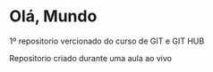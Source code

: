 # Olá, Mundo
 1º repositorio vercionado do curso de GIT e GIT HUB

 Repositorio criado durante uma aula ao vivo
